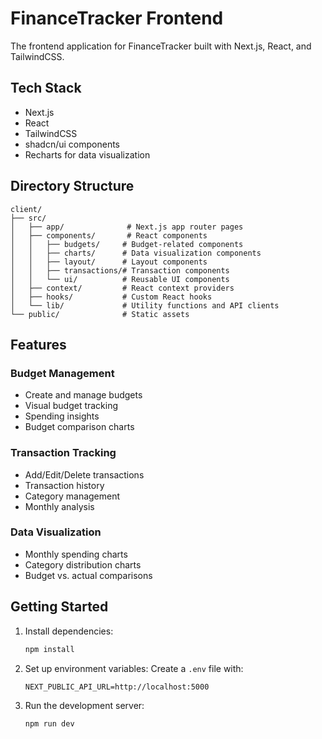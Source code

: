 # FinanceTracker Frontend

The frontend application for FinanceTracker built with Next.js, React, and TailwindCSS.

## Tech Stack

- Next.js
- React
- TailwindCSS
- shadcn/ui components
- Recharts for data visualization

## Directory Structure

```
client/
├── src/
│   ├── app/              # Next.js app router pages
│   ├── components/       # React components
│   │   ├── budgets/     # Budget-related components
│   │   ├── charts/      # Data visualization components
│   │   ├── layout/      # Layout components
│   │   ├── transactions/# Transaction components
│   │   └── ui/          # Reusable UI components
│   ├── context/         # React context providers
│   ├── hooks/           # Custom React hooks
│   └── lib/             # Utility functions and API clients
└── public/              # Static assets
```

## Features

### Budget Management

- Create and manage budgets
- Visual budget tracking
- Spending insights
- Budget comparison charts

### Transaction Tracking

- Add/Edit/Delete transactions
- Transaction history
- Category management
- Monthly analysis

### Data Visualization

- Monthly spending charts
- Category distribution charts
- Budget vs. actual comparisons

## Getting Started

1. Install dependencies:

   ```bash
   npm install
   ```

2. Set up environment variables:
   Create a `.env` file with:

   ```
   NEXT_PUBLIC_API_URL=http://localhost:5000
   ```

3. Run the development server:

   ```bash
   npm run dev
   ```

